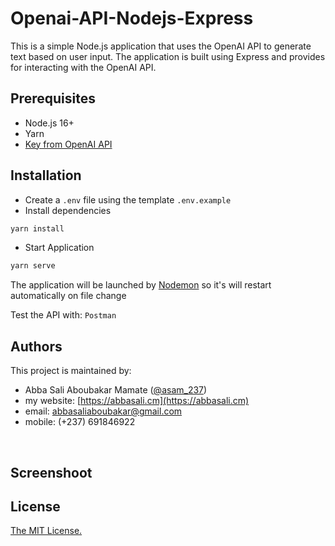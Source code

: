 # Openai-API-Nodejs-Express

This is a simple Node.js application that uses the OpenAI API to generate text based on user input. The application is built using Express and provides for interacting with the OpenAI API.

## Prerequisites

- Node.js 16+
- Yarn
- [Key from OpenAI API](https://openrouter.ai/api/v1)

## Installation

- Create a `.env` file using the template `.env.example`
- Install dependencies

```bash
yarn install
```

- Start Application

```bash
yarn serve
```

The application will be launched by [Nodemon](https://nodemon.com) so it's will restart automatically on file change

Test the API with: `Postman`

## Authors

This project is maintained by:

- Abba Sali Aboubakar Mamate ([@asam_237](https://twitter.com/asam_237))
- my website: [https://abbasali.cm](https://abbasali.cm)
- email: abbasaliaboubakar@gmail.com
- mobile: (+237) 691846922

<br/>

## Screenshoot

## License

[The MIT License.](https://opensource.org/licenses/MIT)
